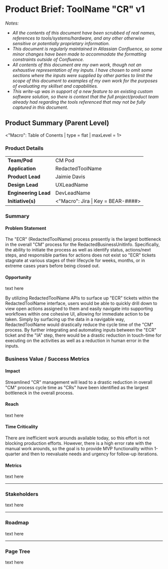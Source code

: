 # Product Brief: ToolName "CR" v1
 
*Notes:*
* *All the contents of this document have been scrubbed of real names, references to tools/systems/hardware, and any other otherwise sensitive or potentially proprietary information.*
* *This document is regularly maintained in Atlassian Confluence, so some minor changes have been made to accommodate the formatting constraints outside of Confluence.*
* *All contents of this document are my own work, though not an exhaustive representation of my inputs. I have chosen to omit some sections where the inputs were supplied by other parties to limit the scope of this document to examples of my own work for the purposes of evaluating my skillset and capabilities.*
* *This write-up was in support of a new feature to an existing custom software solution, so there is context that the full project/product team already had regarding the tools referenced that may not be fully captured in this document.*

## Product Summary (Parent Level)
<"Macro": Table of Conents | type = flat | maxLevel = 1>

### Product Details
<!--need to do some formatting on this table still-->
<table>
  <tr>
    <td><b>Team/Pod</b></td>
    <td>CM Pod</td>
  </tr>
  <tr>
    <td><b>Application</b></td>
    <td>RedactedToolName</td>
  </tr>
  <tr>
    <td><b>Product Lead</b></td>
    <td>Jaimie Davis</td>
  </tr>
  <tr>
    <td><b>Design Lead</b></td>
    <td>UXLeadName</td>
  </tr>
  <tr>
    <td><b>Engineering Lead</b></td>
    <td>DevLeadName</td>
  </tr>
  <tr>
    <td><b>Initiative(s)</b></td>
    <td><"Macro": Jira | Key = BEAR-####></td>
  </tr>
</table>

### Summary

#### Problem Statement

The "ECR" (RedactedToolName) process presently is the largest bottleneck in the overall "CM" process for the RedactedBusinessUnitInfo. Specifically, the ability to initiate the process as well as identify status, actions/next steps, and responsible parties for actions does not exist so "ECR" tickets stagnate at various stages of their lifecycle for weeks, months, or in extreme cases years before being closed out.

#### Opportunity

text here

By utilizing RedactedToolName APIs to surface up "ECR" tickets within the RedactedToolName interface, users would be able to quickly drill down to view open actions assigned to them and easily navigate into supporting workflows within one cohesive UI, allowing for immediate action to be taken. Simply by surfacing up the data in a navigable way, RedactedToolName would drastically reduce the cycle time of the "CM" process. By further integrating and automating inputs between the "ECR" ticket and the "IA" step, there would be a drastic reduction in touch-time for executing on the activities as well as a reduction in human error in the inputs.

### Business Value / Success Metrics

#### Impact

Streamlined "CR" management will lead to a drastic reduction in overall "CM" process cycle time as "CRs" have been identified as the largest bottleneck in the overall process.

#### Reach

text here

#### Time Criticality

There are inefficient work arounds available today, so this effort is not blocking production efforts. However, there is a high error rate with the manual work arounds, so the goal is to provide MVP functionality within 1-quarter and then to reevaluate needs and urgency for follow-up iterations.

#### Metrics

text here

---

### Stakeholders

text here

---

### Roadmap

text here

---

### Page Tree

text here
